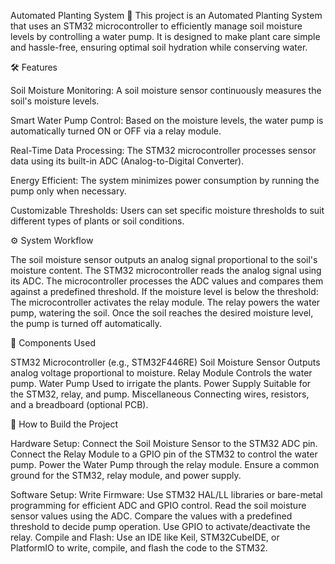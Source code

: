 Automated Planting System 🌱
This project is an Automated Planting System that uses an STM32 microcontroller to efficiently manage soil moisture levels by controlling a water pump. It is designed to make plant care simple and hassle-free, ensuring optimal soil hydration while conserving water.

🛠 Features

Soil Moisture Monitoring:
A soil moisture sensor continuously measures the soil's moisture levels.

Smart Water Pump Control:
Based on the moisture levels, the water pump is automatically turned ON or OFF via a relay module.

Real-Time Data Processing:
The STM32 microcontroller processes sensor data using its built-in ADC (Analog-to-Digital Converter).

Energy Efficient:
The system minimizes power consumption by running the pump only when necessary.

Customizable Thresholds:
Users can set specific moisture thresholds to suit different types of plants or soil conditions.

⚙️ System Workflow

The soil moisture sensor outputs an analog signal proportional to the soil's moisture content.
The STM32 microcontroller reads the analog signal using its ADC.
The microcontroller processes the ADC values and compares them against a predefined threshold.
If the moisture level is below the threshold:
The microcontroller activates the relay module.
The relay powers the water pump, watering the soil.
Once the soil reaches the desired moisture level, the pump is turned off automatically.

🛒 Components Used

STM32 Microcontroller
(e.g., STM32F446RE)
Soil Moisture Sensor
Outputs analog voltage proportional to moisture.
Relay Module
Controls the water pump.
Water Pump
Used to irrigate the plants.
Power Supply
Suitable for the STM32, relay, and pump.
Miscellaneous
Connecting wires, resistors, and a breadboard (optional PCB).

🔧 How to Build the Project

Hardware Setup:
Connect the Soil Moisture Sensor to the STM32 ADC pin.
Connect the Relay Module to a GPIO pin of the STM32 to control the water pump.
Power the Water Pump through the relay module.
Ensure a common ground for the STM32, relay module, and power supply.

Software Setup:
Write Firmware:
Use STM32 HAL/LL libraries or bare-metal programming for efficient ADC and GPIO control.
Read the soil moisture sensor values using the ADC.
Compare the values with a predefined threshold to decide pump operation.
Use GPIO to activate/deactivate the relay.
Compile and Flash:
Use an IDE like Keil, STM32CubeIDE, or PlatformIO to write, compile, and flash the code to the STM32.
